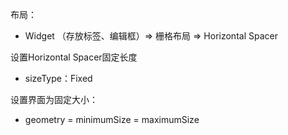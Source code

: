 布局：

- Widget （存放标签、编辑框）=> 栅格布局 => Horizontal Spacer

设置Horizontal Spacer固定长度 

- sizeType：Fixed

设置界面为固定大小：

- geometry = minimumSize = maximumSize



 
